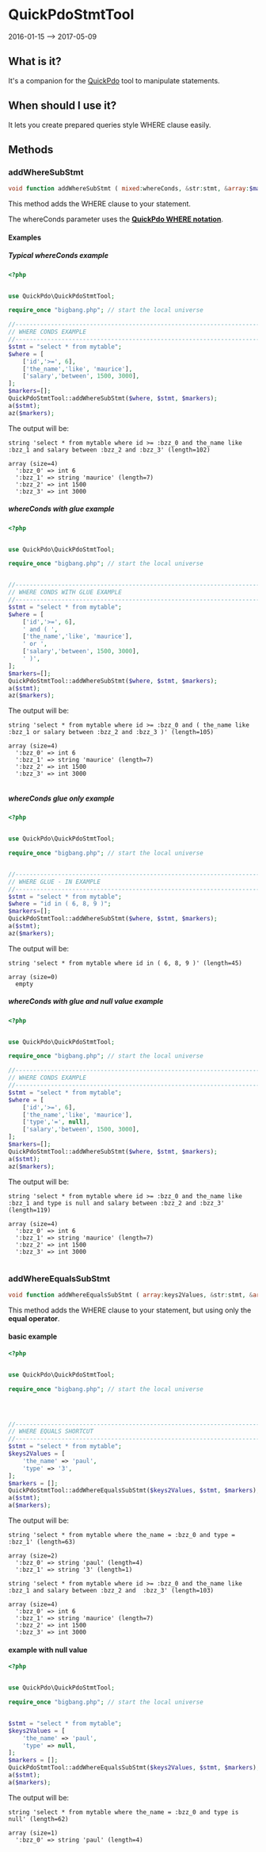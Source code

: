 QuickPdoStmtTool
=================
2016-01-15 --> 2017-05-09



What is it?
-------------------


It's a companion for the [QuickPdo](https://github.com/lingtalfi/QuickPdo) tool to manipulate statements.
 



 
 
When should I use it?
---------------

It lets you create prepared queries style WHERE clause easily. 






Methods
------------



### addWhereSubStmt


```php
void function addWhereSubStmt ( mixed:whereConds, &str:stmt, &array:$markers, str:tablePrefix="" )
```

This method adds the WHERE clause to your statement.

The whereConds parameter uses the [**QuickPdo WHERE notation**](https://github.com/lingtalfi/QuickPdo#the-where-notation).


#### Examples

##### Typical whereConds example

```php
<?php


use QuickPdo\QuickPdoStmtTool;

require_once "bigbang.php"; // start the local universe 

//------------------------------------------------------------------------------/
// WHERE CONDS EXAMPLE
//------------------------------------------------------------------------------/
$stmt = "select * from mytable";
$where = [
    ['id','>=', 6],
    ['the_name','like', 'maurice'],
    ['salary','between', 1500, 3000],
];
$markers=[];
QuickPdoStmtTool::addWhereSubStmt($where, $stmt, $markers);
a($stmt);
az($markers);


```

The output will be:

```abap
string 'select * from mytable where id >= :bzz_0 and the_name like :bzz_1 and salary between :bzz_2 and :bzz_3' (length=102)

array (size=4)
  ':bzz_0' => int 6
  ':bzz_1' => string 'maurice' (length=7)
  ':bzz_2' => int 1500
  ':bzz_3' => int 3000

```


##### whereConds with glue example

```php
<?php


use QuickPdo\QuickPdoStmtTool;

require_once "bigbang.php"; // start the local universe 


//------------------------------------------------------------------------------/
// WHERE CONDS WITH GLUE EXAMPLE
//------------------------------------------------------------------------------/
$stmt = "select * from mytable";
$where = [
    ['id','>=', 6],
    ' and ( ',
    ['the_name','like', 'maurice'],
    ' or ',
    ['salary','between', 1500, 3000],
    ' )',
];
$markers=[];
QuickPdoStmtTool::addWhereSubStmt($where, $stmt, $markers);
a($stmt);
az($markers);


```

The output will be:

```abap
string 'select * from mytable where id >= :bzz_0 and ( the_name like :bzz_1 or salary between :bzz_2 and :bzz_3 )' (length=105)

array (size=4)
  ':bzz_0' => int 6
  ':bzz_1' => string 'maurice' (length=7)
  ':bzz_2' => int 1500
  ':bzz_3' => int 3000
  
```


##### whereConds glue only example

```php
<?php


use QuickPdo\QuickPdoStmtTool;

require_once "bigbang.php"; // start the local universe 


//------------------------------------------------------------------------------/
// WHERE GLUE - IN EXAMPLE 
//------------------------------------------------------------------------------/
$stmt = "select * from mytable";
$where = "id in ( 6, 8, 9 )";
$markers=[];
QuickPdoStmtTool::addWhereSubStmt($where, $stmt, $markers);
a($stmt);
az($markers);

```

The output will be:

```abap
string 'select * from mytable where id in ( 6, 8, 9 )' (length=45)

array (size=0)
  empty

```


##### whereConds with glue and null value example

```php
<?php


use QuickPdo\QuickPdoStmtTool;

require_once "bigbang.php"; // start the local universe 

//------------------------------------------------------------------------------/
// WHERE CONDS EXAMPLE
//------------------------------------------------------------------------------/
$stmt = "select * from mytable";
$where = [
    ['id','>=', 6],
    ['the_name','like', 'maurice'],
    ['type','=', null],
    ['salary','between', 1500, 3000],
];
$markers=[];
QuickPdoStmtTool::addWhereSubStmt($where, $stmt, $markers);
a($stmt);
az($markers);

```

The output will be:

```abap
string 'select * from mytable where id >= :bzz_0 and the_name like :bzz_1 and type is null and salary between :bzz_2 and :bzz_3' (length=119)

array (size=4)
  ':bzz_0' => int 6
  ':bzz_1' => string 'maurice' (length=7)
  ':bzz_2' => int 1500
  ':bzz_3' => int 3000


```




### addWhereEqualsSubStmt


```php
void function addWhereEqualsSubStmt ( array:keys2Values, &str:stmt, &array:$markers )
```

This method adds the WHERE clause to your statement, but using only the **equal operator**.


#### basic example


```php
<?php


use QuickPdo\QuickPdoStmtTool;

require_once "bigbang.php"; // start the local universe 




//------------------------------------------------------------------------------/
// WHERE EQUALS SHORTCUT
//------------------------------------------------------------------------------/
$stmt = "select * from mytable";
$keys2Values = [
    'the_name' => 'paul',
    'type' => '3',
];
$markers = [];
QuickPdoStmtTool::addWhereEqualsSubStmt($keys2Values, $stmt, $markers);
a($stmt);
a($markers);

```


The output will be:


```abap
string 'select * from mytable where the_name = :bzz_0 and type = :bzz_1' (length=63)

array (size=2)
  ':bzz_0' => string 'paul' (length=4)
  ':bzz_1' => string '3' (length=1)

string 'select * from mytable where id >= :bzz_0 and the_name like :bzz_1 and salary between :bzz_2 and  :bzz_3' (length=103)

array (size=4)
  ':bzz_0' => int 6
  ':bzz_1' => string 'maurice' (length=7)
  ':bzz_2' => int 1500
  ':bzz_3' => int 3000

```



#### example with null value


```php
<?php


use QuickPdo\QuickPdoStmtTool;

require_once "bigbang.php"; // start the local universe 


$stmt = "select * from mytable";
$keys2Values = [
    'the_name' => 'paul',
    'type' => null,
];
$markers = [];
QuickPdoStmtTool::addWhereEqualsSubStmt($keys2Values, $stmt, $markers);
a($stmt);
a($markers);


```


The output will be:


```abap
string 'select * from mytable where the_name = :bzz_0 and type is null' (length=62)

array (size=1)
  ':bzz_0' => string 'paul' (length=4)

```


